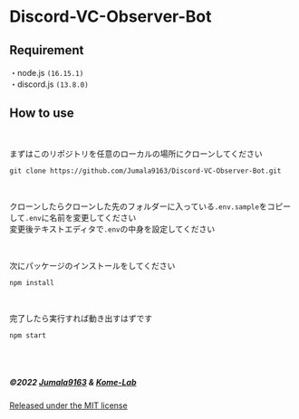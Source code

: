 # Discord-VC-Observer-Bot

## Requirement
・node.js `(16.15.1)`
<br>
・discord.js `(13.8.0)`


## How to use

<br>

まずはこのリポジトリを任意のローカルの場所にクローンしてください
``` 
git clone https://github.com/Jumala9163/Discord-VC-Observer-Bot.git
```
<br>

クローンしたらクローンした先のフォルダーに入っている`.env.sample`をコピーして`.env`に名前を変更してください
<br>
変更後テキストエディタで`.env`の中身を設定してください

<br>

次にパッケージのインストールをしてください
```
npm install
```
<br>

完了したら実行すれば動き出すはずです
```
npm start
```

<br><br>

##### ©2022 [Jumala9163](https://github.com/Jumala9163) & [Kome-Lab](https://github.com/Kome-Lab)
[Released under the MIT license](
https://github.com/Jumala9163/Discord-VC-Observer-Bot/blob/main/LICENSE.md)